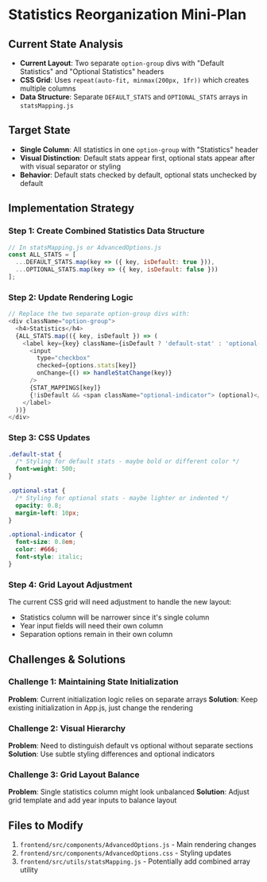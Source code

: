 # Statistics Reorganization Mini-Plan

## Current State Analysis
- **Current Layout**: Two separate `option-group` divs with "Default Statistics" and "Optional Statistics" headers
- **CSS Grid**: Uses `repeat(auto-fit, minmax(200px, 1fr))` which creates multiple columns
- **Data Structure**: Separate `DEFAULT_STATS` and `OPTIONAL_STATS` arrays in `statsMapping.js`

## Target State
- **Single Column**: All statistics in one `option-group` with "Statistics" header
- **Visual Distinction**: Default stats appear first, optional stats appear after with visual separator or styling
- **Behavior**: Default stats checked by default, optional stats unchecked by default

## Implementation Strategy

### Step 1: Create Combined Statistics Data Structure
```javascript
// In statsMapping.js or AdvancedOptions.js
const ALL_STATS = [
  ...DEFAULT_STATS.map(key => ({ key, isDefault: true })),
  ...OPTIONAL_STATS.map(key => ({ key, isDefault: false }))
];
```

### Step 2: Update Rendering Logic
```javascript
// Replace the two separate option-group divs with:
<div className="option-group">
  <h4>Statistics</h4>
  {ALL_STATS.map(({ key, isDefault }) => (
    <label key={key} className={isDefault ? 'default-stat' : 'optional-stat'}>
      <input
        type="checkbox"
        checked={options.stats[key]}
        onChange={() => handleStatChange(key)}
      />
      {STAT_MAPPINGS[key]}
      {!isDefault && <span className="optional-indicator"> (optional)</span>}
    </label>
  ))}
</div>
```

### Step 3: CSS Updates
```css
.default-stat {
  /* Styling for default stats - maybe bold or different color */
  font-weight: 500;
}

.optional-stat {
  /* Styling for optional stats - maybe lighter or indented */
  opacity: 0.8;
  margin-left: 10px;
}

.optional-indicator {
  font-size: 0.8em;
  color: #666;
  font-style: italic;
}
```

### Step 4: Grid Layout Adjustment
The current CSS grid will need adjustment to handle the new layout:
- Statistics column will be narrower since it's single column
- Year input fields will need their own column
- Separation options remain in their own column

## Challenges & Solutions

### Challenge 1: Maintaining State Initialization
**Problem**: Current initialization logic relies on separate arrays
**Solution**: Keep existing initialization in App.js, just change the rendering

### Challenge 2: Visual Hierarchy
**Problem**: Need to distinguish default vs optional without separate sections
**Solution**: Use subtle styling differences and optional indicators

### Challenge 3: Grid Layout Balance
**Problem**: Single statistics column might look unbalanced
**Solution**: Adjust grid template and add year inputs to balance layout

## Files to Modify
1. `frontend/src/components/AdvancedOptions.js` - Main rendering changes
2. `frontend/src/components/AdvancedOptions.css` - Styling updates
3. `frontend/src/utils/statsMapping.js` - Potentially add combined array utility